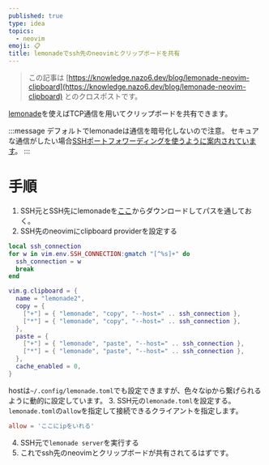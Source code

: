 ```yaml
---
published: true
type: idea
topics:
  - neovim
emoji: 📋
title: lemonadeでssh先のneovimとクリップボードを共有
---
```


> この記事は [https://knowledge.nazo6.dev/blog/lemonade-neovim-clipboard](https://knowledge.nazo6.dev/blog/lemonade-neovim-clipboard) とのクロスポストです。


[lemonade](https://github.com/lemonade-command/lemonade)を使えばTCP通信を用いてクリップボードを共有できます。

:::message
デフォルトでlemonadeは通信を暗号化しないので注意。
セキュアな通信がしたい場合[SSHポートフォワーディングを使うように案内されています](https://github.com/lemonade-command/lemonade#secure-tcp-connection)。
:::

# 手順
1. SSH元とSSH先にlemonadeを[ここ](https://github.com/lemonade-command/lemonade/releases)からダウンロードしてパスを通しておく。
2. SSH先のneovimにclipboard providerを設定する
```lua
local ssh_connection
for w in vim.env.SSH_CONNECTION:gmatch "[^%s]+" do
  ssh_connection = w
  break
end

vim.g.clipboard = {
  name = "lemonade2",
  copy = {
    ["+"] = { "lemonade", "copy", "--host=" .. ssh_connection },
    ["*"] = { "lemonade", "copy", "--host=" .. ssh_connection },
  },
  paste = {
    ["+"] = { "lemonade", "paste", "--host=" .. ssh_connection },
    ["*"] = { "lemonade", "paste", "--host=" .. ssh_connection },
  },
  cache_enabled = 0,
}
```
   hostは`~/.config/lemonade.toml`でも設定できますが、色々なipから繋げられるように動的に設定しています。
3. SSH元の`lemonade.toml`を設定する。
   `lemonade.toml`の`allow`を指定して接続できるクライアントを指定します。
   ```toml:lemonade.toml
   allow = 'ここにipをいれる'
```
4. SSH元で`lemonade server`を実行する
5. これでssh先のneovimとクリップボードが共有されてるはずです。